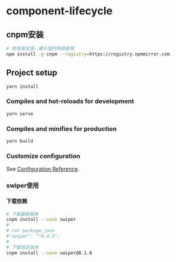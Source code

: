 # component-lifecycle

## cnpm安装
```sh
# 使用淘宝源，便于国内网络使用
npm install -g cnpm --registry=https://registry.npmmirror.com
```

## Project setup
```
yarn install
```

### Compiles and hot-reloads for development
```
yarn serve
```

### Compiles and minifies for production
```
yarn build
```

### Customize configuration
See [Configuration Reference](https://cli.vuejs.org/config/).


### swiper使用

#### 下载依赖
```sh
# 下载最新版本
cnpm install --save swiper
#
# cat package.json
#"swiper": "^8.4.5",
#
# 下载指定版本
cnpm install --save swiper@8.1.6
```
